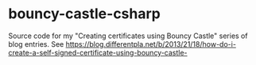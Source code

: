 bouncy-castle-csharp
====================

Source code for my "Creating certificates using Bouncy Castle" series of blog entries. See https://blog.differentpla.net/b/2013/21/18/how-do-i-create-a-self-signed-certificate-using-bouncy-castle-
